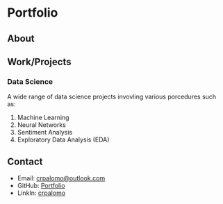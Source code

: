 # Portfolio
## About

## Work/Projects
### Data Science

A wide range of data science projects invovling various porcedures such as:

1. Machine Learning
2. Neural Networks
3. Sentiment Analysis
4. Exploratory Data Analysis (EDA)

## Contact
- Email: crpalomo@outlook.com
- GitHub: [Portfolio](https://crpalomo.github.io/Portfolio/)
- LinkIn: [crpalomo](https://www.linkedin.com/in/crpalomo/)
